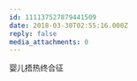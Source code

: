 ```yaml
---
id: 111137527879441509
date: 2018-03-30T02:55:16.000Z
reply: false
media_attachments: 0
---
```


婴儿捂热终合征


